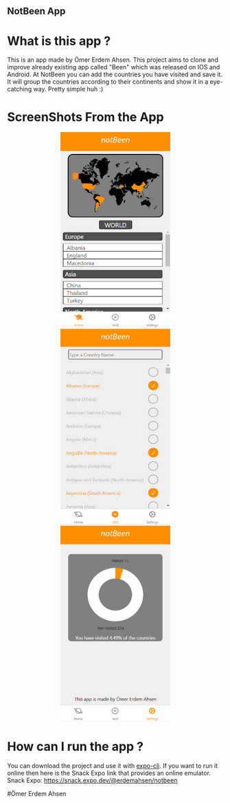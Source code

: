 ## NotBeen App
# What is this app ?
  This is an app made by Ömer Erdem Ahsen. This project aims to clone and improve already existing app called "Been" which was released on IOS and Android.
  At NotBeen you can add the countries you have visited and save it. It will group the countries according to their continents and show it in a eye-catching way. Pretty   simple huh :)

# ScreenShots From the App

<p align="center" >
  <img src="images/home.png" width="256" height="455">
  <img src="images/add.png" width="256" height="455">
  <img src="images/settings.png" width="256" height="455">
</p>

# How can I run the app ?
  You can download the project and use it with [expo-cli](https://docs.expo.io/get-started/installation).
  If you want to run it online then here is the Snack Expo link that provides an online emulator.
  Snack Expo: https://snack.expo.dev/@erdemahsen/notbeen


#Ömer Erdem Ahsen

